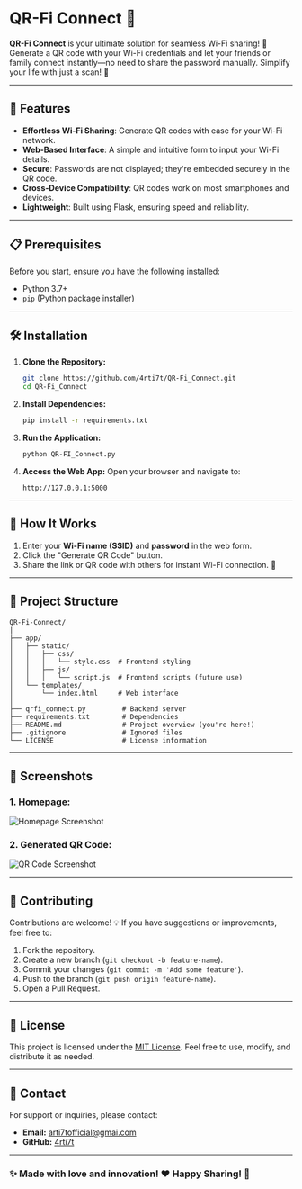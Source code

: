 # QR-Fi Connect 🚀

**QR-Fi Connect** is your ultimate solution for seamless Wi-Fi sharing! 🔗 Generate a QR code with your Wi-Fi credentials and let your friends or family connect instantly—no need to share the password manually. Simplify your life with just a scan! 📱

---

## 🌟 Features

- **Effortless Wi-Fi Sharing**: Generate QR codes with ease for your Wi-Fi network.
- **Web-Based Interface**: A simple and intuitive form to input your Wi-Fi details.
- **Secure**: Passwords are not displayed; they're embedded securely in the QR code.
- **Cross-Device Compatibility**: QR codes work on most smartphones and devices.
- **Lightweight**: Built using Flask, ensuring speed and reliability.

---

## 📋 Prerequisites

Before you start, ensure you have the following installed:

- Python 3.7+
- `pip` (Python package installer)

---

## 🛠️ Installation

1. **Clone the Repository:**
   ```bash
   git clone https://github.com/4rti7t/QR-Fi_Connect.git
   cd QR-Fi_Connect
   ```

2. **Install Dependencies:**
   ```bash
   pip install -r requirements.txt
   ```

3. **Run the Application:**
   ```bash
   python QR-FI_Connect.py
   ```

4. **Access the Web App:**
   Open your browser and navigate to:
   ```
   http://127.0.0.1:5000
   ```

---

## 🎯 How It Works

1. Enter your **Wi-Fi name (SSID)** and **password** in the web form.
2. Click the "Generate QR Code" button.
3. Share the link or QR code with others for instant Wi-Fi connection. 📡

---

## 📂 Project Structure

```plaintext
QR-Fi-Connect/
|
├── app/
│   ├── static/
│   │   ├── css/
│   │   │   └── style.css  # Frontend styling
│   │   ├── js/
│   │   │   └── script.js  # Frontend scripts (future use)
│   └── templates/
│       └── index.html     # Web interface
│
├── qrfi_connect.py         # Backend server
├── requirements.txt        # Dependencies
├── README.md               # Project overview (you're here!)
├── .gitignore              # Ignored files
└── LICENSE                 # License information
```

---

## 🎨 Screenshots

### 1. **Homepage:**
![Homepage Screenshot](https://via.placeholder.com/800x400?text=Homepage)

### 2. **Generated QR Code:**
![QR Code Screenshot](https://via.placeholder.com/800x400?text=QR+Code)

---

## 🤝 Contributing

Contributions are welcome! 💡 If you have suggestions or improvements, feel free to:

1. Fork the repository.
2. Create a new branch (`git checkout -b feature-name`).
3. Commit your changes (`git commit -m 'Add some feature'`).
4. Push to the branch (`git push origin feature-name`).
5. Open a Pull Request.

---

## 📜 License

This project is licensed under the [MIT License](LICENSE). Feel free to use, modify, and distribute it as needed.

---

## 📧 Contact

For support or inquiries, please contact:

- **Email:** arti7tofficial@gmai.com
- **GitHub:** [4rti7t](https://github.com/4rti7t)

---

### ✨ Made with love and innovation! ❤️ Happy Sharing! 📡

